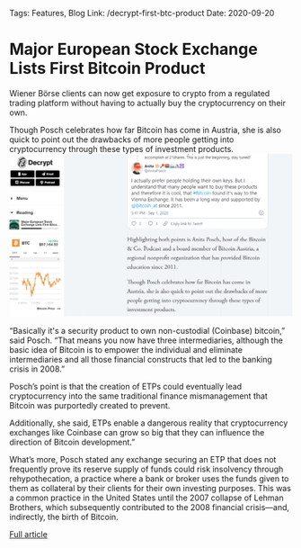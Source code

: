 Tags: Features, Blog
Link: /decrypt-first-btc-product
Date: 2020-09-20

# Major European Stock Exchange Lists First Bitcoin Product

Wiener Börse clients can now get exposure to crypto from a regulated trading platform without having to actually buy the cryptocurrency on their own.

Though Posch celebrates how far Bitcoin has come in Austria, she is also quick to point out the drawbacks of more people getting into cryptocurrency through these types of investment products.
[![Wiener Börse lists BTC](assets/_F004-Decrypt.png)](https://decrypt.co/40517/major-european-stock-exchange-lists-first-bitcoin-product)

“Basically it's a security product to own non-custodial (Coinbase) bitcoin,” said Posch. “That means you now have three intermediaries, although the basic idea of Bitcoin is to empower the individual and eliminate intermediaries and all those financial constructs that led to the banking crisis in 2008.”

Posch’s point is that the creation of ETPs could eventually lead cryptocurrency into the same traditional finance mismanagement that Bitcoin was purportedly created to prevent.

Additionally, she said, ETPs enable a dangerous reality that cryptocurrency exchanges like Coinbase can grow so big that they can influence the direction of Bitcoin development.”

What’s more, Posch stated any exchange securing an ETP that does not frequently prove its reserve supply of funds could risk insolvency through rehypothecation, a practice where a bank or broker uses the funds given to them as collateral by their clients for their own investing purposes. This was a common practice in the United States until the 2007 collapse of Lehman Brothers, which subsequently contributed to the 2008 financial crisis—and, indirectly, the birth of Bitcoin.

[Full article](https://decrypt.co/40517/major-european-stock-exchange-lists-first-bitcoin-product)
